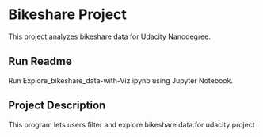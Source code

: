 # Bikeshare Project
This project analyzes bikeshare data for Udacity Nanodegree.
## Run Readme
Run Explore_bikeshare_data-with-Viz.ipynb using Jupyter Notebook.
## Project Description
This program lets users filter and explore bikeshare data.for udacity project
